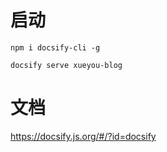 # 启动

```
npm i docsify-cli -g

docsify serve xueyou-blog

```

# 文档

https://docsify.js.org/#/?id=docsify